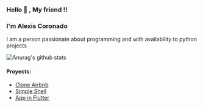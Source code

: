 ### Hello 👋 , My friend !!

<!--
**AlexisCORAN/AlexisCORAN** is a ✨ _special_ ✨ repository because its `README.md` (this file) appears on your GitHub profile.

Here are some ideas to get you started:

- 🔭 I’m currently working on ...
- 🌱 I’m currently learning ...
- 👯 I’m looking to collaborate on ...
- 🤔 I’m looking for help with ...
- 💬 Ask me about ...
- 📫 How to reach me: ...
- 😄 Pronouns: ...
- ⚡ Fun fact: ...
-->

### I'm Alexis Coronado

<p> 
	I am a person passionate about programming and with availability to python projects
<p>

![Anurag's github stats](https://github-readme-stats.vercel.app/api?username=AlexisCORAN&show_icons=true&theme=radical)

#### Proyects:
* [Clone Airbnb](https://github.com/AlexisCORAN/AirBnB_clone_v4)
* [Simple Shell](https://github.com/AlexisCORAN/simple_shell)
* [App in Flutter](https://github.com/AlexisCORAN/watchpets_app)

